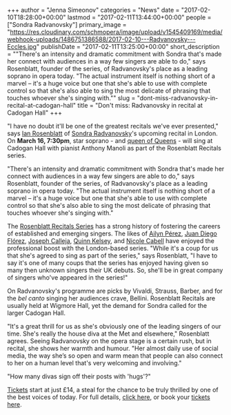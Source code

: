 +++
author = "Jenna Simeonov"
categories = "News"
date = "2017-02-10T18:28:00+00:00"
lastmod = "2017-02-11T13:44:00+00:00"
people = ["Sondra Radvanovsky"]
primary_image = "https://res.cloudinary.com/schmopera/image/upload/v1545409169/media/webhook-uploads/1486751386588/2017-02-10---Radvanovsky---Eccles.jpg"
publishDate = "2017-02-11T13:25:00+00:00"
short_description = "&quot;There&#039;s an intensity and dramatic commitment with Sondra that&#039;s made her connect with audiences in a way few singers are able to do,&quot; says Rosenblatt, founder of the series, of Radvanovsky&#039;s place as a leading soprano in opera today. &quot;The actual instrument itself is nothing short of a marvel – it&#039;s a huge voice but one that she&#039;s able to use with complete control so that she&#039;s also able to sing the most delicate of phrasing that touches whoever she&#039;s singing with.&quot;"
slug = "dont-miss-radvanovsky-in-recital-at-cadogan-hall"
title = "Don&#039;t miss: Radvanovsky in recital at Cadogan Hall"
+++

"I have no doubt it'll be one of the greatest recitals we've ever presented," says [Ian Rosenblatt](/ian-rosenblatt-its-all-about-the-voice/) of [Sondra Radvanovsky](/talking-with-singers-sondra-radvanovsky/)'s upcoming recital in London. On **March 16, 7:30pm**, star soprano - and [queen of Queens](https://www.nytimes.com/2016/01/29/arts/music/sondra-radvanovsky-opera-royalty-takes-on-donizettis-triple-crown.html) - will sing at Cadogan Hall with pianist Anthony Manoli as part of the Rosenblatt Recitals series.

"There's an intensity and dramatic commitment with Sondra that's made her connect with audiences in a way few singers are able to do," says Rosenblatt, founder of the series, of Radvanovsky's place as a leading soprano in opera today. "The actual instrument itself is nothing short of a marvel – it's a huge voice but one that she's able to use with complete control so that she's also able to sing the most delicate of phrasing that touches whoever she's singing with."

The [Rosenblatt Recitals Series](/ian-rosenblatt-its-all-about-the-voice/) has a strong history of fostering the careers of established and emerging singers. The likes of [Ailyn Pérez](/scene/people/ailyn-perez/), [Juan Diego Flórez](/scene/people/juan-diego-florez/), [Joseph Calleja](/scene/people/joseph-calleja/), [Quinn Kelsey](/scene/people/quinn-kelsey/), and [Nicole Cabell](/talking-with-singers-nicole-cabell/) have enjoyed the professional boost with the London-based series. "While it's a coup for us that she's agreed to sing as part of the series," says Rosenblatt, "I have to say it's one of many coups that the series has enjoyed having given so many then unknown singers their UK debuts. So, she'll be in great company of singers who've appeared in the series!"

On Radvanovsky's programme are picks by Vivaldi, Strauss, Barber, and for the *bel canto* singing her audiences crave, Bellini. Rosenblatt Recitals are usually held at Wigmore Hall, yet the demand for Sondra called for the larger Cadogan Hall.

"It's a great thrill for us as she's obviously one of the leading singers of our time. She's really the house diva at the Met and elsewhere," Rosenblatt agrees. Seeing Radvanovsky on the opera stage is a certain rush, but in recital, she shows her warmth and humour. "Her almost daily use of social media, the way she’s so open and warm mean that people can also connect to her on a human level that's very welcoming and involving."

"How many divas sign off their posts with 'hugs'?"

[Tickets](https://www.cadoganhall.com/event/sondra-radvanovsky-170316/) start at just £14, a steal for the chance to be truly thrilled by one of the best voices of today. For full details, [click here](http://www.rosenblattrecitalseries.co.uk/recital.aspx?key=173), or book your [tickets here](https://www.cadoganhall.com/event/sondra-radvanovsky-170316/).
